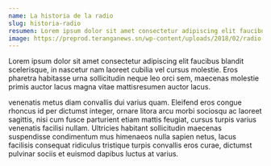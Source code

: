 ```yaml
---
name: La historia de la radio
slug: historia-radio
resumen: Lorem ipsum dolor sit amet consectetur adipiscing elit faucibus blandit scelerisque, in nascetur nam laoreet cubilia vel cursus molestie. Eros pharetra habitasse urna sollicitudin neque leo orci sem.
image: https://preprod.teranganews.sn/wp-content/uploads/2018/02/radio-ok.jpg
---
```


Lorem ipsum dolor sit amet consectetur adipiscing elit faucibus blandit scelerisque, in nascetur nam laoreet cubilia vel cursus molestie. Eros pharetra habitasse urna sollicitudin neque leo orci sem, maecenas molestie primis auctor lacus magna vitae mattisresumen auctor lacus.

<!--more-->

venenatis metus diam convallis dui varius quam. Eleifend eros congue rhoncus id per dictumst integer, ornare litora arcu morbi sociosqu ac laoreet sagittis, nisi cum fusce parturient etiam mattis feugiat, cursus turpis varius venenatis facilisi nullam. Ultricies habitant sollicitudin maecenas suspendisse condimentum mus himenaeos nulla sapien netus, lacus facilisis consequat ridiculus tristique turpis convallis eros curae, dictumst pulvinar sociis et euismod dapibus luctus at varius.
